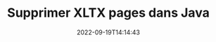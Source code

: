 ---
############################# Static ############################
layout: "auto-gen-merger"
date: 2022-09-19T14:14:43
draft: false
otherformats: pps ppsx ppt pptx rtf tex vdx vsdm vsdx vssm vssx vstm vstx vsx vtx xlam

############################# Head ############################
head_title: "Supprimer XLTX pages dans Java"
head_description: "Supprimez ou supprimez une seule page ou une collection de pages d'un fichier XLTX dans Java en inversant l'ordre des pages à l'aide de l'API de fusion de documents."

############################# Header ############################
title: "Supprimer XLTX pages dans Java"
description: "Supprimez les pages XLTX avec quelques lignes de code Java."
bg_image: "https://cms.admin.containerize.com/templates/aspose/App_Themes/V3/images/bg/header1.png"
bg_overlay: false
button:
    enable: true
    icon: "fas fa-arrow-down"
    label: "Télécharger la version d'essai gratuite"
    link: "https://downloads.groupdocs.com/merger/java"

############################# SubMenu ############################
submenu:
    enable: true

    left:
        img_alt: "GroupDocs.Merger for Java"
        image: "https://cms.admin.containerize.com/templates/groupdocs/images/product-logos/90x90-noborder/groupdocs-merger-java.png"
        product: "GroupDocs.Merger"
        platform: "Java"

    middle:
        button:

            # button loop
            - link: "https://apireference.groupdocs.com/merger/java"
              text: "Référence API"

            # button loop
            - link: "https://github.com/groupdocs-merger"
              text: "Exemples de codes"

            # button loop
            - link: "https://products.groupdocs.app/merger/family"
              text: "Démos en direct"

            # button loop
            - link: "https://purchase.groupdocs.com/pricing/merger/java"
              text: "Tarification"

    right:
        link_download: "https://downloads.groupdocs.com/merger"
        link_learn: "https://docs.groupdocs.com/merger/java"
        link_buy: "https://purchase.groupdocs.com"

############################# About ############################
about:
    enable: true
    title: "À propos de l'API GroupDocs.Merger for Java"
    content: |
        [GroupDocs.Merger for Java](/fr/merger/java/) offre une solution simple pour fusionner et diviser en toute sécurité un large éventail de formats de documents, y compris PDF, Microsoft Office (Word, Excel, PowerPoint , OneNote), OpenDocument, HTML, images et bien d'autres dans les applications Java. En ajoutant seulement quelques lignes de code, effectuez plusieurs opérations sur le document telles que déplacer, supprimer, faire pivoter, échanger, extraire ou modifier l'orientation des pages dans les documents. L'API de fusion de documents prend également en charge la prévisualisation des pages de document sous forme d'image pour analyser la structure, la mise en forme et le contenu du document sur la page.
        
        L'API GroupDocs.Merger est un bon choix pour les solutions d'entreprise qui nécessitent des fonctionnalités de suppression de page de fichier. Ces API sont bien prises en charge sur tous les principaux systèmes d'exploitation et plates-formes, y compris J2SE 7.0 (1.7), J2SE 8.0 (1.8), Java 10.

############################# Steps ############################
steps:
    enable: true
    title_left: "Supprimer XLTX pages de fichiers dans Java"
    content_left: |
        [GroupDocs.Merger for Java](/fr/merger/java/) permet aux développeurs de Java de supprimer facilement une ou plusieurs pages particulières dans un XLTX fichier en mettant en œuvre quelques étapes faciles.
        
        * Initialisez **RemoveOptions** avec les numéros de page à supprimer.
        * Créez une nouvelle instance de **Merger** et transmettez le chemin du document source en tant que paramètre du constructeur.
        * Appelez **removePages** et transmettez l'objet **RemoveOptions**.
        * Appelez **save** et spécifiez le chemin du fichier pour enregistrer le document résultant.

    title_right: "Configuration requise"
    content_right: |
        Les API GroupDocs.Merger for Java sont prises en charge sur toutes les principales plates-formes et systèmes d'exploitation. Avant d'exécuter le code ci-dessous, assurez-vous que les prérequis suivants sont installés sur votre système.

        * Systèmes d'exploitation : Microsoft Windows, Linux, MacOS
        * Environnements de développement : NetBeans, IntelliJ IDEA, Eclipse
        * Cadres: J2SE 7.0 (1.7), J2SE 8.0 (1.8), Java 10
        * Téléchargez la dernière version de GroupDocs.Merger for Java depuis [Maven](https://repository.groupdocs.com/webapp/#/artifacts/browse/tree/General/repo/com/groupdocs/groupdocs-merger)
         
    code: |
     {{% merger/additional-styles %}}
     {{< merger/code-merger title="Comment supprimer des pages de fichiers XLTX à l'aide de l'exemple de code Java">}}

        ```java    
        // Supprimer XLTX pages de fichiers à l'aide de l'API GroupDocs.Merger
        // Initialiser la classe RemoveOptions avec les numéros de page sélectionnés
        RemoveOptions removeOptions = new RemoveOptions(new int[] { 3, 6 });

        // Instancier la fusion avec le document d'entrée XLTX
        Merger merger = new Merger("input.xltx");

        // Appelez la méthode removePages et transmettez-lui l'objet RemoveOptions
        merger.removePages(removeOptions);
    
        // Appelez la méthode de sauvegarde et transmettez le chemin de fichier souhaité pour enregistrer le document de sortie
        merger.save("output.xltx");
        ```
     {{< /merger/code-merger >}}

############################# Demos ############################
demos:
    enable: true
    title: "Démos en direct - Supprimer XLTX pages en ligne"
    content: |
       Supprimez XLTX pages de fichiers dès maintenant en visitant le site Web [GroupDocs.Merger Live Demos](https://products.groupdocs.app/splitter/remove-pages/xltx).
       La démo en direct présente les avantages suivants.
        
############################# About Formats ############################
about_formats:
    enable: true

############################# More Formats ############################
more_formats:
    enable: true
    title: "Supprimer des pages d'autres formats de document"
    content: |
        Java documente l'API de fusion et de division pour les formats de fichiers et les images. Supprimez certains des formats de fichiers populaires comme indiqué ci-dessous.

############################# Back to top ###############################
back_to_top:
    enable: true
---